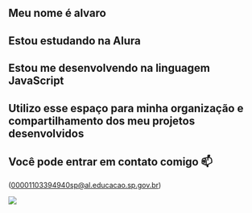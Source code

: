 ## Meu nome é alvaro

## Estou estudando na Alura
## Estou me desenvolvendo na linguagem JavaScript
## Utilizo esse espaço para minha organização e compartilhamento dos meu projetos desenvolvidos

## Você pode entrar em contato comigo 📫
(00001103394940sp@al.educacao.sp.gov.br)


![](https://media.tenor.com/1hUOcazVgDEAAAAi/rotating-banana-banana.gif)
